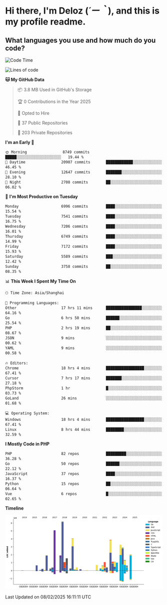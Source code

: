 # **Hi there, I'm Deloz (*´ー｀*), and this is my profile readme.**

## **What languages you use and how much do you code?**

<!--START_SECTION:waka-->
![Code Time](http://img.shields.io/badge/Code%20Time-5%2C620%20hrs%2015%20mins-blue)

![Lines of code](https://img.shields.io/badge/From%20Hello%20World%20I%27ve%20Written-44.7%20million%20lines%20of%20code-blue)

**🐱 My GitHub Data** 

> 📦 3.8 MB Used in GitHub's Storage 
 > 
> 🏆 0 Contributions in the Year 2025
 > 
> 💼 Opted to Hire
 > 
> 📜 37 Public Repositories 
 > 
> 🔑 203 Private Repositories 
 > 
**I'm an Early 🐤** 

```text
🌞 Morning                8749 commits        █████░░░░░░░░░░░░░░░░░░░░   19.44 % 
🌆 Daytime                20907 commits       ████████████░░░░░░░░░░░░░   46.45 % 
🌃 Evening                12647 commits       ███████░░░░░░░░░░░░░░░░░░   28.10 % 
🌙 Night                  2708 commits        ██░░░░░░░░░░░░░░░░░░░░░░░   06.02 % 
```
📅 **I'm Most Productive on Tuesday** 

```text
Monday                   6996 commits        ████░░░░░░░░░░░░░░░░░░░░░   15.54 % 
Tuesday                  7541 commits        ████░░░░░░░░░░░░░░░░░░░░░   16.75 % 
Wednesday                7206 commits        ████░░░░░░░░░░░░░░░░░░░░░   16.01 % 
Thursday                 6749 commits        ████░░░░░░░░░░░░░░░░░░░░░   14.99 % 
Friday                   7172 commits        ████░░░░░░░░░░░░░░░░░░░░░   15.93 % 
Saturday                 5589 commits        ███░░░░░░░░░░░░░░░░░░░░░░   12.42 % 
Sunday                   3758 commits        ██░░░░░░░░░░░░░░░░░░░░░░░   08.35 % 
```


📊 **This Week I Spent My Time On** 

```text
🕑︎ Time Zone: Asia/Shanghai

💬 Programming Languages: 
Other                    17 hrs 11 mins      ████████████████░░░░░░░░░   64.16 % 
Go                       6 hrs 50 mins       ██████░░░░░░░░░░░░░░░░░░░   25.54 % 
PHP                      2 hrs 19 mins       ██░░░░░░░░░░░░░░░░░░░░░░░   08.67 % 
JSON                     9 mins              ░░░░░░░░░░░░░░░░░░░░░░░░░   00.62 % 
YAML                     9 mins              ░░░░░░░░░░░░░░░░░░░░░░░░░   00.58 % 

🔥 Editors: 
Chrome                   18 hrs 4 mins       █████████████████░░░░░░░░   67.41 % 
Cursor                   7 hrs 17 mins       ███████░░░░░░░░░░░░░░░░░░   27.18 % 
PhpStorm                 1 hr                █░░░░░░░░░░░░░░░░░░░░░░░░   03.73 % 
GoLand                   26 mins             ░░░░░░░░░░░░░░░░░░░░░░░░░   01.68 % 

💻 Operating System: 
Windows                  18 hrs 4 mins       █████████████████░░░░░░░░   67.41 % 
Linux                    8 hrs 44 mins       ████████░░░░░░░░░░░░░░░░░   32.59 % 
```

**I Mostly Code in PHP** 

```text
PHP                      82 repos            █████████░░░░░░░░░░░░░░░░   36.28 % 
Go                       50 repos            ██████░░░░░░░░░░░░░░░░░░░   22.12 % 
JavaScript               37 repos            ████░░░░░░░░░░░░░░░░░░░░░   16.37 % 
Python                   15 repos            ██░░░░░░░░░░░░░░░░░░░░░░░   06.64 % 
Vue                      6 repos             █░░░░░░░░░░░░░░░░░░░░░░░░   02.65 % 
```



**Timeline**

![Lines of Code chart](https://raw.githubusercontent.com/deloz/deloz/main/assets/bar_graph.png)


 Last Updated on 08/02/2025 16:11:11 UTC
<!--END_SECTION:waka-->

